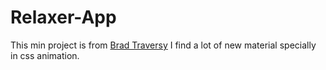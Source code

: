 # Relaxer-App

This min project is from [Brad Traversy](https://github.com/bradtraversy/vanillawebprojects)
I find a lot of new material specially in css animation.